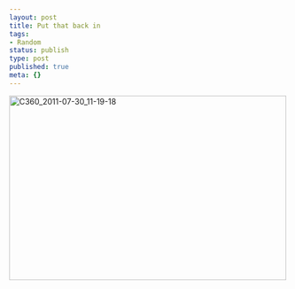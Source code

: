 ```yaml
---
layout: post
title: Put that back in
tags:
- Random
status: publish
type: post
published: true
meta: {}
---
```

<div class='posterous_autopost'><div class='p_embed p_image_embed'> <a href="http://posterous.com/getfile/files.posterous.com/fzero/K2ezeF9iFlo8CkadBkzmCVlOwyOe0WoptzmEw9V0AxyeLvlGfBJwMunerFP2/C360_2011-07-30_11-19-18.jpg.scaled.1000.jpg"><img alt="C360_2011-07-30_11-19-18" height="333" src="http://posterous.com/getfile/files.posterous.com/fzero/vtlluGFVGRjViqaKJXJiOEmVNmb88ESfT06WUAfjiphMJPVq8gRINbkh7RWz/C360_2011-07-30_11-19-18.jpg.scaled.500.jpg" width="500" /></a> </div> </div>
